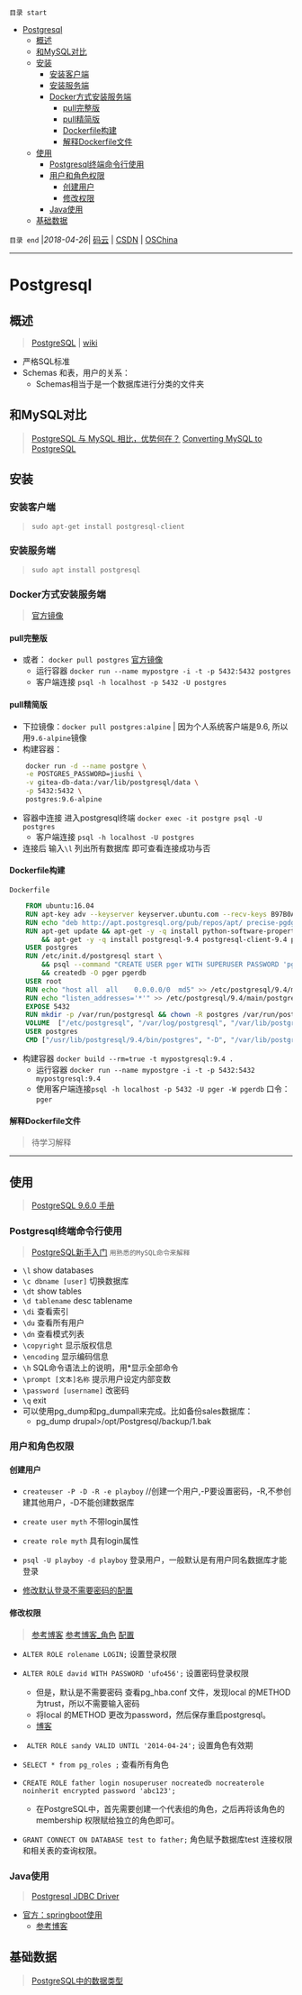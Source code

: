 `目录 start`
 
- [Postgresql](#postgresql)
    - [概述](#概述)
    - [和MySQL对比](#和mysql对比)
    - [安装](#安装)
        - [安装客户端](#安装客户端)
        - [安装服务端](#安装服务端)
        - [Docker方式安装服务端](#docker方式安装服务端)
            - [pull完整版](#pull完整版)
            - [pull精简版](#pull精简版)
            - [Dockerfile构建](#dockerfile构建)
            - [解释Dockerfile文件](#解释dockerfile文件)
    - [使用](#使用)
        - [Postgresql终端命令行使用](#postgresql终端命令行使用)
        - [用户和角色权限](#用户和角色权限)
            - [创建用户](#创建用户)
            - [修改权限](#修改权限)
        - [Java使用](#java使用)
    - [基础数据](#基础数据)

`目录 end` |_2018-04-26_| [码云](https://gitee.com/kcp1104) | [CSDN](http://blog.csdn.net/kcp606) | [OSChina](https://my.oschina.net/kcp1104)
****************************************
# Postgresql

## 概述
> [PostgreSQL](http://www.cnblogs.com/fcode/articles/PostgreSQL.html) | [wiki](https://wiki.postgresql.org/wiki/Main_Page)

- 严格SQL标准
- Schemas 和表，用户的关系：
    - Schemas相当于是一个数据库进行分类的文件夹

## 和MySQL对比
> [PostgreSQL 与 MySQL 相比，优势何在？](https://www.zhihu.com/question/20010554)
> [Converting MySQL to PostgreSQL](https://en.wikibooks.org/wiki/Converting_MySQL_to_PostgreSQL)

## 安装
### 安装客户端
> `sudo apt-get install postgresql-client`

### 安装服务端
> `sudo apt install postgresql`

### Docker方式安装服务端
> [官方镜像](https://hub.docker.com/_/postgres/)

#### pull完整版
- 或者： `docker pull postgres` [官方镜像](https://hub.docker.com/_/postgres/)
    - 运行容器 `docker run --name mypostgre -i -t -p 5432:5432 postgres`
    - 客户端连接 `psql -h localhost -p 5432 -U postgres`

#### pull精简版
- 下拉镜像：`docker pull postgres:alpine` | 因为个人系统客户端是9.6, 所以用`9.6-alpine`镜像
- 构建容器：
```sh
    docker run -d --name postgre \
    -e POSTGRES_PASSWORD=jiushi \
    -v gitea-db-data:/var/lib/postgresql/data \
    -p 5432:5432 \
    postgres:9.6-alpine
```
- 容器中连接 进入postgresql终端 `docker exec -it postgre psql -U postgres`
    - 客户端连接 `psql -h localhost -U postgres`
- 连接后 输入`\l` 列出所有数据库 即可查看连接成功与否

#### Dockerfile构建
`Dockerfile`
```dockerfile
    FROM ubuntu:16.04
    RUN apt-key adv --keyserver keyserver.ubuntu.com --recv-keys B97B0AFCAA1A47F044F244A07FCC7D46ACCC4CF8
    RUN echo "deb http://apt.postgresql.org/pub/repos/apt/ precise-pgdg main" > /etc/apt/sources.list.d/pgdg.list
    RUN apt-get update && apt-get -y -q install python-software-properties software-properties-common \
        && apt-get -y -q install postgresql-9.4 postgresql-client-9.4 postgresql-contrib-9.4
    USER postgres
    RUN /etc/init.d/postgresql start \
        && psql --command "CREATE USER pger WITH SUPERUSER PASSWORD 'pger';" \
        && createdb -O pger pgerdb
    USER root
    RUN echo "host all  all    0.0.0.0/0  md5" >> /etc/postgresql/9.4/main/pg_hba.conf
    RUN echo "listen_addresses='*'" >> /etc/postgresql/9.4/main/postgresql.conf
    EXPOSE 5432
    RUN mkdir -p /var/run/postgresql && chown -R postgres /var/run/postgresql
    VOLUME  ["/etc/postgresql", "/var/log/postgresql", "/var/lib/postgresql"]
    USER postgres
    CMD ["/usr/lib/postgresql/9.4/bin/postgres", "-D", "/var/lib/postgresql/9.4/main", "-c", "config_file=/etc/postgresql/9.4/main/postgresql.conf"]
```
- 构建容器 `docker build --rm=true -t mypostgresql:9.4 .`
    - 运行容器 `docker run --name mypostgre -i -t -p 5432:5432 mypostgresql:9.4`
    - 使用客户端连接`psql -h localhost -p 5432 -U pger -W pgerdb` 口令：`pger`

#### 解释Dockerfile文件
> 待学习解释

************************************
## 使用
> [PostgreSQL 9.6.0 手册](http://postgres.cn/docs/9.6/index.html)

### Postgresql终端命令行使用
> [PostgreSQL新手入门](http://www.ruanyifeng.com/blog/2013/12/getting_started_with_postgresql.html)
`用熟悉的MySQL命令来解释`
- `\l` show databases
- `\c dbname [user]` 切换数据库
- `\dt` show tables
- `\d tablename` desc tablename
- `\di` 查看索引
- `\du` 查看所有用户
- `\dn` 查看模式列表
- `\copyright` 显示版权信息
- `\encoding` 显示编码信息
- `\h` SQL命令语法上的说明，用*显示全部命令 
- `\prompt [文本]名称` 提示用户设定内部变数
- `\password [username]` 改密码
- `\q` exit
- 可以使用pg_dump和pg_dumpall来完成。比如备份sales数据库： 
    - pg_dump drupal>/opt/Postgresql/backup/1.bak 

### 用户和角色权限

#### 创建用户
- `createuser -P -D -R -e playboy`  //创建一个用户,-P要设置密码，-R,不参创建其他用户，-D不能创建数据库
- `create user myth` 不带login属性
- `create role myth` 具有login属性
- `psql -U playboy -d playboy` 登录用户，一般默认是有用户同名数据库才能登录

- [修改默认登录不需要密码的配置](http://www.linuxidc.com/Linux/2013-04/83564p2.htm)

#### 修改权限
> [参考博客](http://blog.csdn.net/beiigang/article/details/8604578)
> [参考博客_角色](http://www.cnblogs.com/stephen-liu74/archive/2012/05/18/2302639.html)
> [配置](http://www.linuxidc.com/Linux/2013-04/83564p2.htm)

- `ALTER ROLE rolename LOGIN;`  设置登录权限
- `ALTER ROLE david WITH PASSWORD 'ufo456';` 设置密码登录权限
    - 但是，默认是不需要密码 查看pg_hba.conf 文件，发现local 的METHOD 为trust，所以不需要输入密码
    - 将local 的METHOD 更改为password，然后保存重启postgresql。
    - [博客](http://www.linuxidc.com/Linux/2014-02/96886.htm)
- ` ALTER ROLE sandy VALID UNTIL '2014-04-24';` 设置角色有效期
- `SELECT * from pg_roles ;` 查看所有角色

- `CREATE ROLE father login nosuperuser nocreatedb nocreaterole noinherit encrypted password 'abc123';` 
    - 在PostgreSQL中，首先需要创建一个代表组的角色，之后再将该角色的membership 权限赋给独立的角色即可。
- `GRANT CONNECT ON DATABASE test to father;` 角色赋予数据库test 连接权限和相关表的查询权限。


### Java使用
> [Postgresql JDBC Driver](https://github.com/pgjdbc/pgjdbc)

- [官方：springboot使用](https://springframework.guru/configuring-spring-boot-for-postgresql/)
    - [参考博客](https://www.netkiller.cn/java/spring/boot/postgresql.html)

## 基础数据
> [ PostgreSQL中的数据类型](https://blog.csdn.net/jpzhu16/article/details/52140048)
